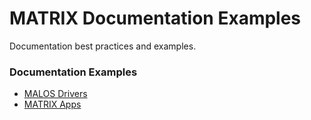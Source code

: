 # MATRIX Documentation Examples
Documentation best practices and examples.

### Documentation Examples
* [MALOS Drivers](MALOS-Drivers.md)
* [MATRIX Apps](MATRIX-Apps.md)

